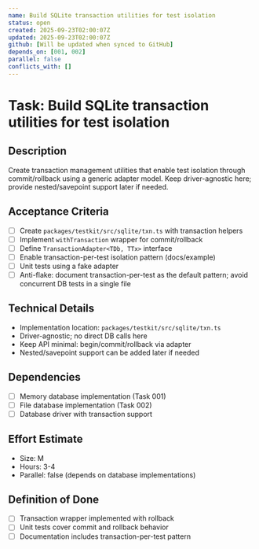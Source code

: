 ```yaml
---
name: Build SQLite transaction utilities for test isolation
status: open
created: 2025-09-23T02:00:07Z
updated: 2025-09-23T02:00:07Z
github: [Will be updated when synced to GitHub]
depends_on: [001, 002]
parallel: false
conflicts_with: []
---
```


# Task: Build SQLite transaction utilities for test isolation

## Description

Create transaction management utilities that enable test isolation through
commit/rollback using a generic adapter model. Keep driver-agnostic here;
provide nested/savepoint support later if needed.

## Acceptance Criteria

- [ ] Create `packages/testkit/src/sqlite/txn.ts` with transaction helpers
- [ ] Implement `withTransaction` wrapper for commit/rollback
- [ ] Define `TransactionAdapter<TDb, TTx>` interface
- [ ] Enable transaction-per-test isolation pattern (docs/example)
- [ ] Unit tests using a fake adapter
- [ ] Anti-flake: document transaction-per-test as the default pattern; avoid
      concurrent DB tests in a single file

## Technical Details

- Implementation location: `packages/testkit/src/sqlite/txn.ts`
- Driver-agnostic; no direct DB calls here
- Keep API minimal: begin/commit/rollback via adapter
- Nested/savepoint support can be added later if needed

## Dependencies

- [ ] Memory database implementation (Task 001)
- [ ] File database implementation (Task 002)
- [ ] Database driver with transaction support

## Effort Estimate

- Size: M
- Hours: 3-4
- Parallel: false (depends on database implementations)

## Definition of Done

- [ ] Transaction wrapper implemented with rollback
- [ ] Unit tests cover commit and rollback behavior
- [ ] Documentation includes transaction-per-test pattern
